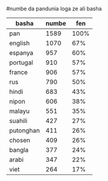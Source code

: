 #numbe da pandunia loga ze ali basha

| basha | numbe | fen |
|-------|-------|-----|
| pan | 1589 | 100% |
| english | 1070 | 67% |
| espanya | 957 | 60% |
| portugal | 910 | 57% |
| france | 906 | 57% |
| rus | 790 | 50% |
| hindi | 683 | 43% |
| nipon | 606 | 38% |
| malayu | 551 | 35% |
| suahili | 427 | 27% |
| putonghan | 411 | 26% |
| chosen | 409 | 26% |
| bangla | 377 | 24% |
| arabi | 347 | 22% |
| viet | 264 | 17% |
